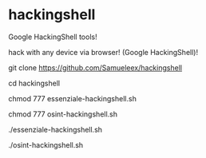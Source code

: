 # hackingshell
Google HackingShell tools!


hack with any device via browser! (Google HackingShell)!

git clone https://github.com/Samueleex/hackingshell

cd hackingshell

chmod 777 essenziale-hackingshell.sh

chmod 777 osint-hackingshell.sh

./essenziale-hackingshell.sh

./osint-hackingshell.sh
